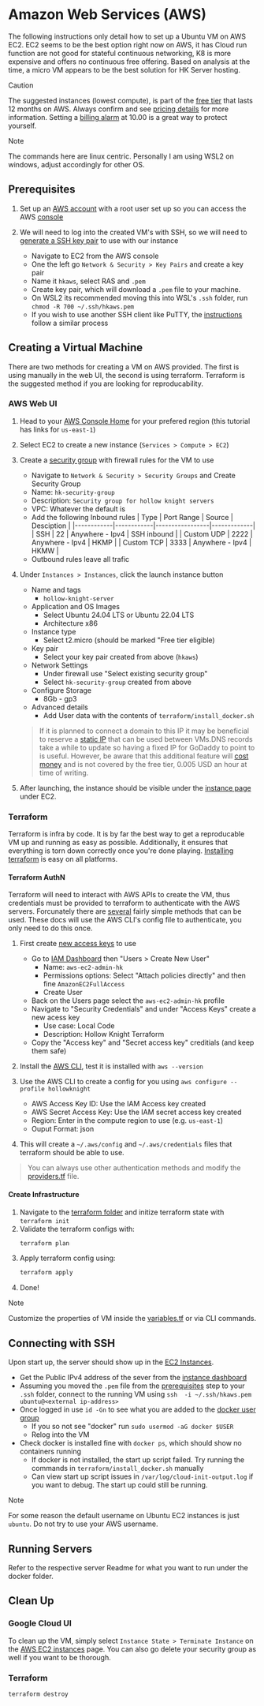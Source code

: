 # Amazon Web Services (AWS)

The following instructions only detail how to set up a Ubuntu VM on AWS EC2.
EC2 seems to be the best option right now on AWS, it has
Cloud run function are not good for stateful continuous networking, K8 is more expensive and offers no continuous free offering.
Based on analysis at the time, a micro VM appears to be the best solution for HK Server hosting.

> [!CAUTION]
> The suggested instances (lowest compute), is part of the [free tier](https://aws.amazon.com/free/?all-free-tier.sort-by=item.additionalFields.SortRank&all-free-tier.sort-order=asc&awsf.Free%20Tier%20Types=*all&awsf.Free%20Tier%20Categories=*all) that lasts 12 months on AWS.
> Always confirm and see [pricing details](https://aws.amazon.com/ec2/pricing/on-demand/) for more information. Setting a [billing alarm](https://docs.aws.amazon.com/AmazonCloudWatch/latest/monitoring/monitor_estimated_charges_with_cloudwatch.html) at 10.00 is a great way to protect yourself.

> [!NOTE]
> The commands here are linux centric. Personally I am using WSL2 on windows, adjust accordingly for other OS.

## Prerequisites

1. Set up an [AWS account](https://aws.amazon.com/resources/create-account/) with a root user set up so you can access the AWS [console](https://us-east-1.console.aws.amazon.com/console/home)

2. We will need to log into the created VM's with SSH, so we will need to [generate a SSH key pair](https://docs.aws.amazon.com/AWSEC2/latest/UserGuide/ec2-key-pairs.html) to use with our instance

    - Navigate to EC2 from the AWS console
    - One the left go `Network & Security > Key Pairs` and create a key pair
    - Name it `hkaws`, select RAS and `.pem`
    - Create key pair, which will download a `.pem` file to your machine.
    - On WSL2 its recommended moving this into WSL's `.ssh` folder, run `chmod -R 700 ~/.ssh/hkaws.pem`
    - If you wish to use another SSH client like PuTTY, the [instructions](https://docs.aws.amazon.com/AWSEC2/latest/UserGuide/connect-linux-inst-from-windows.html) follow a similar process

## Creating a Virtual Machine

There are two methods for creating a VM on AWS provided.
The first is using manually in the web UI, the second is using terraform.
Terraform is the suggested method if you are looking for reproducability.

### AWS Web UI

1. Head to your [AWS Console Home](https://us-east-1.console.aws.amazon.com/console/home) for your prefered region (this tutorial has links for `us-east-1`)

2. Select EC2 to create a new instance (`Services > Compute > EC2`)

3. Create a [security group](https://docs.aws.amazon.com/AWSEC2/latest/UserGuide/ec2-security-groups.html?icmpid=docs_ec2_console) with firewall rules for the VM to use

    - Navigate to `Network & Security > Security Groups` and Create Security Group
    - Name: `hk-security-group`
    - Description: `Security group for hollow knight servers`
    - VPC: Whatever the default is
    - Add the following Inbound rules
        | Type       | Port Range | Source          | Desciption  |
        |------------|------------|-----------------|-------------|
        | SSH        | 22         | Anywhere - Ipv4 | SSH inbound |
        | Custom UDP | 2222       | Anywhere - Ipv4 | HKMP        |
        | Custom TCP | 3333       | Anywhere - Ipv4 | HKMW        |
    - Outbound rules leave all trafic

3. Under `Instances > Instances`, click the launch instance button
    - Name and tags
        - `hollow-knight-server`
    - Application and OS Images
        - Select Ubuntu 24.04 LTS or Ubuntu 22.04 LTS
        - Architecture x86
    - Instance type
        - Select t2.micro (should be marked "Free tier eligible)
    - Key pair
        - Select your key pair created from above (`hkaws`)
    - Network Settings
        - Under firewall use "Select existing security group"
        - Select `hk-security-group` created from above
    - Configure Storage 
        - 8Gb - gp3
    - Advanced details
        - Add User data with the contents of `terraform/install_docker.sh`
    
    > If it is planned to connect a domain to this IP it may be beneficial to reserve a [static IP](https://docs.aws.amazon.com/AWSEC2/latest/UserGuide/elastic-ip-addresses-eip.html) that can be used between VMs.DNS records take a while to update so having a fixed IP for GoDaddy to point to is useful. However, be aware that this additional feature will [cost money](https://aws.amazon.com/blogs/aws/new-aws-public-ipv4-address-charge-public-ip-insights/) and is not covered by the free tier, 0.005 USD an hour at time of writing.

4. After launching, the instance should be visible under the [instance page](https://us-east-1.console.aws.amazon.com/ec2/home?region=us-east-1#Instances:) under EC2.

### Terraform

Terraform is infra by code.
It is by far the best way to get a reproducable VM up and running as easy as possible.
Additionally, it ensures that everything is torn down correctly once you're done playing.
[Installing terraform](https://developer.hashicorp.com/terraform/tutorials/aws-get-started/install-cli) is easy on all platforms.

#### Terraform AuthN

Terraform will need to interact with AWS APIs to create the VM, thus credentials must be provided to terraform to authenticate with the AWS servers.
Forcunately there are [several](https://registry.terraform.io/providers/hashicorp/aws/latest/docs#authentication-and-configuration) fairly simple methods that can be used.
These docs will use the AWS CLI's config file to authenticate, you only need to do this once.

1. First create [new access keys](https://docs.aws.amazon.com/keyspaces/latest/devguide/create.keypair.html) to use
    - Go to [IAM Dashboard](https://us-east-1.console.aws.amazon.com/iam/home#/home) then "Users > Create New User"
        - Name: `aws-ec2-admin-hk`
        - Permissions options: Select "Attach policies directly" and then fine `AmazonEC2FullAccess`
        - Create User
    - Back on the Users page select the `aws-ec2-admin-hk` profile
    - Navigate to "Security Credentials" and under "Access Keys" create a new acess key
        - Use case: Local Code
        - Description: Hollow Knight Terraform
    - Copy the "Access key" and "Secret access key" creditials (and keep them safe)

2. Install the [AWS CLI](https://docs.aws.amazon.com/cli/latest/userguide/getting-started-install.html), test it is installed with `aws --version`
3. Use the AWS CLI to create a config for you using `aws configure --profile hollowknight`
    - AWS Access Key ID: Use the IAM Access key created
    - AWS Secret Access Key: Use the IAM secret access key created
    - Region: Enter in the compute region to use (e.g. `us-east-1`)
    - Ouput Format: json
4. This will create a `~/.aws/config` and `~/.aws/credentials` files that terraform should be able to use.

> You can always use other authentication methods and modify the [providers.tf](terraform/providers.tf) file.

#### Create Infrastructure

1. Navigate to the [terraform folder](terraform) and initize terraform state with `terraform init`
2. Validate the terraform configs with:
    ```bash
    terraform plan
    ```
3. Apply terraform config using:
    ```bash
    terraform apply
    ```
4. Done!

> [!NOTE]
> Customize the properties of VM inside the [variables.tf](terraform/variables.tf) or via CLI commands.

## Connecting with SSH

Upon start up, the server should show up in the [EC2 Instances](https://us-east-1.console.aws.amazon.com/ec2/home?region=us-east-1#Instances:).

- Get the Public IPv4 address of the sever from the [instance dashboard](https://us-east-1.console.aws.amazon.com/ec2/home?region=us-east-1#Instances:)
- Assuming you moved the `.pem` file from the [prerequisites](#prerequisites) step to your `.ssh` folder, connect to the running VM using `ssh  -i ~/.ssh/hkaws.pem ubuntu@<external ip-address>`
- Once logged in use `id -Gn` to see what you are added to the [docker user group](https://docs.docker.com/engine/install/linux-postinstall/)
    - If you so not see "docker" run `sudo usermod -aG docker $USER`
    - Relog into the VM
- Check docker is installed fine with `docker ps`, which should show no containers running
    - If docker is not installed, the start up script failed. Try running the commands in `terraform/install_docker.sh` manually
    - Can view start up script issues in `/var/log/cloud-init-output.log` if you want to debug. The start up could still be running.

> [!NOTE]
> For some reason the default username on Ubuntu EC2 instances is just `ubuntu`. Do not try to use your AWS username.

## Running Servers

Refer to the respective server Readme for what you want to run under the docker folder.

## Clean Up

### Google Cloud UI

To clean up the VM, simply select `Instance State > Terminate Instance` on the [AWS EC2 instances](https://us-east-1.console.aws.amazon.com/ec2/home?region=us-east-1#Instances:) page.
You can also go delete your security group as well if you want to be thorough.

### Terraform

`terraform destroy`